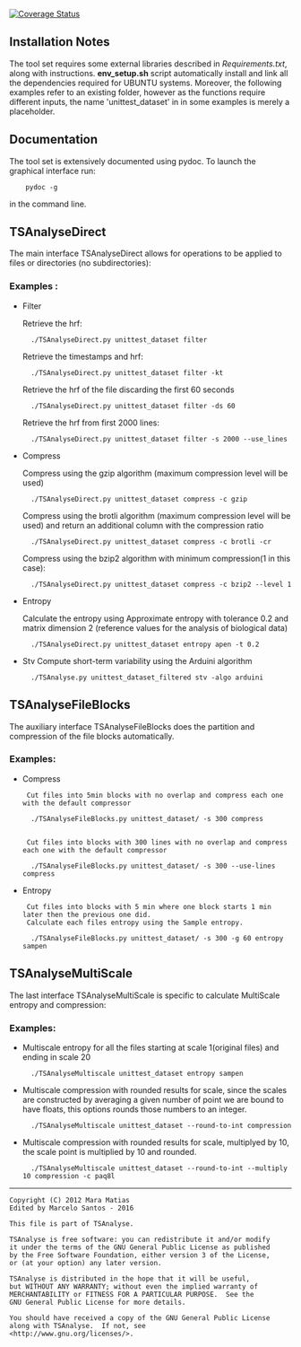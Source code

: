 [![Coverage Status](https://coveralls.io/repos/github/mefsantos/tsanalyse/badge.svg?branch=master)](https://coveralls.io/github/mefsantos/tsanalyse?branch=master)


## Installation Notes

The tool set requires some external libraries described in _Requirements.txt_, along with instructions.
**env_setup.sh** script automatically install and link all the dependencies required for UBUNTU systems.
Moreover, the following examples refer to an existing folder, however as the functions require different inputs, 
 the name 'unittest_dataset' in in some examples is merely a placeholder.

## Documentation

The tool set is extensively documented using pydoc. To launch the graphical interface run:

        pydoc -g

in the command line.

## TSAnalyseDirect

The main interface TSAnalyseDirect allows for operations to be applied to files or directories (no subdirectories):


### Examples :


* Filter
     
    Retrieve the hrf:
        
        ./TSAnalyseDirect.py unittest_dataset filter
    
    Retrieve the timestamps and hrf:
        
        ./TSAnalyseDirect.py unittest_dataset filter -kt
    
    Retrieve the hrf of the file discarding the first 60 seconds
        
        ./TSAnalyseDirect.py unittest_dataset filter -ds 60
    
    Retrieve the hrf from first 2000 lines:
        
        ./TSAnalyseDirect.py unittest_dataset filter -s 2000 --use_lines


* Compress
     
    Compress using the gzip algorithm (maximum compression level will be used)
        
        ./TSAnalyseDirect.py unittest_dataset compress -c gzip

    Compress using the brotli algorithm (maximum compression level will be used) and return an additional column with
    the compression ratio

        ./TSAnalyseDirect.py unittest_dataset compress -c brotli -cr

    Compress using the bzip2 algorithm with minimum compression(1 in this case):
        
        ./TSAnalyseDirect.py unittest_dataset compress -c bzip2 --level 1


* Entropy
    
    Calculate the entropy using Approximate entropy with tolerance 0.2 and matrix
    dimension 2 (reference values for the analysis of biological data)
     
        ./TSAnalyseDirect.py unittest_dataset entropy apen -t 0.2

* Stv
	Compute short-term variability using the Arduini algorithm

		./TSAnalyse.py unittest_dataset_filtered stv -algo arduini

## TSAnalyseFileBlocks

The auxiliary interface TSAnalyseFileBlocks does the partition and compression of the file blocks
automatically.

### Examples:


* Compress

       Cut files into 5min blocks with no overlap and compress each one with the default compressor
        
        ./TSAnalyseFileBlocks.py unittest_dataset/ -s 300 compress
        
        
       Cut files into blocks with 300 lines with no overlap and compress each one with the default compressor
        
        ./TSAnalyseFileBlocks.py unittest_dataset/ -s 300 --use-lines compress


* Entropy
    
       Cut files into blocks with 5 min where one block starts 1 min later then the previous one did.
       Calculate each files entropy using the Sample entropy.
        
        ./TSAnalyseFileBlocks.py unittest_dataset/ -s 300 -g 60 entropy sampen


## TSAnalyseMultiScale

The last interface TSAnalyseMultiScale is specific to calculate MultiScale entropy and compression:

### Examples:

* Multiscale entropy for all the files starting at scale 1(original files) and ending in scale 20

        ./TSAnalyseMultiscale unittest_dataset entropy sampen

* Multiscale compression with rounded results for scale, since the scales are constructed
by averaging a given number of point we are bound to have floats, this options
rounds those numbers to an integer.

        ./TSAnalyseMultiscale unittest_dataset --round-to-int compression

* Multiscale compression with rounded results for scale, multiplyed by 10, the scale
point is multiplied by 10 and rounded.
    
        ./TSAnalyseMultiscale unittest_dataset --round-to-int --multiply 10 compression -c paq8l

_______________________________________________________________________________

    Copyright (C) 2012 Mara Matias
    Edited by Marcelo Santos - 2016

    This file is part of TSAnalyse.

    TSAnalyse is free software: you can redistribute it and/or modify
    it under the terms of the GNU General Public License as published
    by the Free Software Foundation, either version 3 of the License,
    or (at your option) any later version.

    TSAnalyse is distributed in the hope that it will be useful,
    but WITHOUT ANY WARRANTY; without even the implied warranty of
    MERCHANTABILITY or FITNESS FOR A PARTICULAR PURPOSE.  See the
    GNU General Public License for more details.

    You should have received a copy of the GNU General Public License
    along with TSAnalyse.  If not, see
    <http://www.gnu.org/licenses/>.
